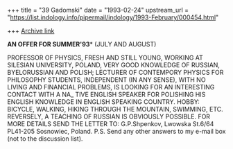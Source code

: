 +++
title = "39 Gadomski"
date = "1993-02-24"
upstream_url = "https://list.indology.info/pipermail/indology/1993-February/000454.html"

+++
[Archive link](https://list.indology.info/pipermail/indology/1993-February/000454.html)

********************AN OFFER FOR SUMMER'93*********************
                       (JULY AND AUGUST)

PROFESSOR OF PHYSICS, FRESH AND STILL YOUNG, WORKING AT SILESIAN UNIVERSITY,
POLAND, VERY GOOD KNOWLEDGE OF RUSSIAN, BYELORUSSIAN AND POLISH; LECTURER OF
CONTEMPORY PHYSICS FOR PHILOSOPHY STUDENTS, INDEPENDENT (IN ANY SENSE), WITH NO
LIVING AND FINANCIAL PROBLEMS, IS LOOKING FOR AN INTERESTING CONTACT WITH A NA_
TIVE ENGLISH SPEAKER FOR POLISHING HIS ENGLISH KNOWLEDGE IN ENGLISH SPEAKING
COUNTRY. HOBBY: BICYCLE, WALKING, HIKING THROUGH THE MOUNTAIN, SWIMMING, ETC.
REVERSELY, A TEACHING OF RUSSIAN IS OBVIOUSLY POSSIBLE.
FOR MORE DETAILS SEND THE LETTER TO:
                                    G.P.Shpenkov, Lwowska St.6/64
                                    PL41-205 Sosnowiec, Poland.
P.S. Send any other answers to my e-mail box (not to the discussion list).





